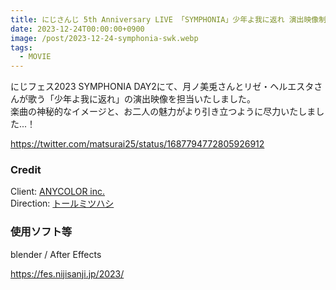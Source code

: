 ```yaml
---
title: にじさんじ 5th Anniversary LIVE 「SYMPHONIA」少年よ我に返れ 演出映像制作
date: 2023-12-24T00:00:00+0900
image: /post/2023-12-24-symphonia-swk.webp
tags:
  - MOVIE
---
```


にじフェス2023 SYMPHONIA DAY2にて、月ノ美兎さんとリゼ・ヘルエスタさんが歌う「少年よ我に返れ」の演出映像を担当いたしました。  
楽曲の神秘的なイメージと、お二人の魅力がより引き立つように尽力いたしました...！

https://twitter.com/matsurai25/status/1687794772805926912

### Credit

Client: [ANYCOLOR inc.](https://www.anycolor.co.jp/)  
Direction: [トールミツハシ](https://twitter.com/tohru_m)

### 使用ソフト等

blender / After Effects

https://fes.nijisanji.jp/2023/
